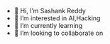 - 👋 Hi, I’m Sashank Reddy
- 👀 I’m interested in AI,Hacking
- 🌱 I’m currently learning 
- 💞️ I’m looking to collaborate on


<!---
i am interested in learning the advancements in AI,and much more interested in hacking.
I am fond of bio technology and its advancements in the day to day life.
I have experience in building the app in Andriod studio.
i am more familiar with python c ,c++,java ,java core.
And i have a good knowledge in html,css.
I constantly use flitter,figma,andriod studio,intellij,visual studio.
And i am willling to collabarate with the people who have same interests as of me.
And i am more passionate to work in a community.

--->
